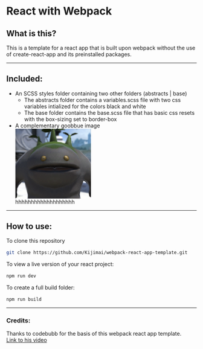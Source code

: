 # React with Webpack

## What is this?

This is a template for a react app that is built upon webpack without the use of create-react-app and its preinstalled packages.

---

## Included:

- An SCSS styles folder containing two other folders (abstracts | base)
  - The abstracts folder contains a variables.scss file with two css variables intialized for the colors black and white
  - The base folder contains the base.scss file that has basic css resets with the box-sizing set to border-box
- A complementary goobbue image <br>
  <img src="./src/assets/goob.png" width="200" style="display: block;"/>
  hhhhhhhhhhhhhhhhhhh

---

## How to use:

To clone this repository

```bash
git clone https://github.com/Kijimai/webpack-react-app-template.git
```

To view a live version of your react project:

```bash
npm run dev
```

To create a full build folder:

```bash
npm run build
```

---

### Credits:

Thanks to codebubb for the basis of this webpack react app template.
<br>[Link to his video](https://youtu.be/WDpxqopXd9U)
